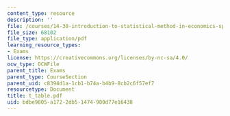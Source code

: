 ```yaml
---
content_type: resource
description: ''
file: /courses/14-30-introduction-to-statistical-method-in-economics-spring-2006/bdbe9805a1722db51474900d77e16438_t_table.pdf
file_size: 68102
file_type: application/pdf
learning_resource_types:
- Exams
license: https://creativecommons.org/licenses/by-nc-sa/4.0/
ocw_type: OCWFile
parent_title: Exams
parent_type: CourseSection
parent_uid: c8394d1a-1cb1-b74a-b4b9-8cb2c6f57ef7
resourcetype: Document
title: t_table.pdf
uid: bdbe9805-a172-2db5-1474-900d77e16438
---
```

